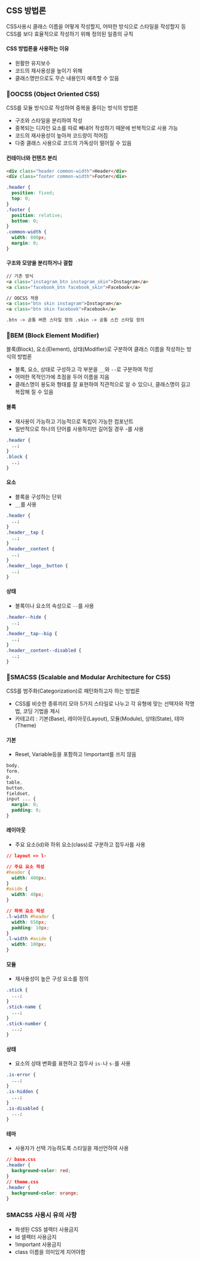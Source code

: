 ## CSS 방법론

CSS사용시 클래스 이름을 어떻게 작성할지, 어떠한 방식으로 스타일을 작성할지 등 CSS를 보다 효율적으로 작성하기 위해 정의된 일종의 규칙

#### CSS 방법론을 사용하는 이유

- 원활한 유지보수
- 코드의 재사용성을 높이기 위해
- 클래스명만으로도 무슨 내용인지 예측할 수 있음

### 🎨OOCSS (Object Oriented CSS)

CSS를 모듈 방식으로 작성하여 중복을 줄이는 방식의 방법론

- 구조와 스타일을 분리하여 작성
- 중복되는 디자인 요소를 따로 빼내어 작성하기 때문에 반복적으로 사용 가능
- 코드의 재사용성이 높아져 코드량이 적어짐
- 다중 클래스 사용으로 코드의 가독성이 떨어질 수 있음

#### 컨테이너와 컨텐츠 분리

```html
<div class="header common-width">Header</div>
<div class="footer common-width">Footer</div>
```

```css
.header {
  position: fixed;
  top: 0;
}
.footer {
  position: relative;
  bottom: 0;
}
.common-width {
  width: 800px;
  margin: 0;
}
```

#### 구조와 모양을 분리하거나 결합

```html
// 기존 방식
<a class="instagram_btn instagram_skin">Instagram</a>
<a class="facebook_btn facebook_skin">Facebook</a>

// OOCSS 적용
<a class="btn skin instagram">Instagram</a>
<a class="btn skin facebook">Facebook</a>

.btn -> 공통 버튼 스타일 정의 .skin -> 공통 스킨 스타일 정의
```

### 🎨BEM (Block Element Modifier)

블록(Block), 요소(Element), 상태(Modifier)로 구분하여 클래스 이름을 작성하는 방식의 방법론

- 블록, 요소, 상태로 구성하고 각 부분을 `__`와 `--`로 구분하여 작성
- 어떠한 목적인가에 초점을 두어 이름을 지음
- 클래스명이 용도와 형태를 잘 표현하여 직관적으로 알 수 있으나, 클래스명이 길고 복잡해 질 수 있음

#### 블록

- 재사용이 가능하고 기능적으로 독립이 가능한 컴포넌트
- 일반적으로 하나의 단어를 사용하지만 길어질 경우 -를 사용

```css
.header {
  ..;
}
.block {
  ..;
}
```

#### 요소

- 블록을 구성하는 단위
- `__`를 사용

```css
.header {
  ..;
}
.header__tap {
  ..;
}
.header__content {
  ..;
}
.header__logo__button {
  ..;
}
```

#### 상태

- 블록이나 요소의 속성으로 `--`를 사용

```css
.header--hide {
  ..;
}
.header__tap--big {
  ..;
}
.header__content--disabled {
  ..;
}
```

### 🎨SMACSS (Scalable and Modular Architecture for CSS)

CSS를 범주화(Categorization)로 패턴화하고자 하는 방법론

- CSS를 비슷한 종류끼리 모아 5가지 스타일로 나누고 각 유형에 맞는 선택자와 작명법, 코딩 기법을 제시
- 카테고리 : 기본(Base), 레이아웃(Layout), 모듈(Module), 상태(State), 테마(Theme)

#### 기본

- Reset, Variable등을 포함하고 !important를 쓰지 않음

```css
body,
form,
p,
table,
button,
fieldset,
input ... {
  margin: 0;
  padding: 0;
}
```

#### 레이아웃

- 주요 요소(id)와 하위 요소(class)로 구분하고 접두사를 사용

```css
// layout => l-

// 주요 요소 작성
#header {
  width: 400px;
}
#aside {
  width: 40px;
}

// 하위 요소 작성
.l-width #header {
  width: 650px;
  padding: 10px;
}
.l-width #aside {
  width: 100px;
}
```

#### 모듈

- 재사용성이 높은 구성 요소를 정의

```css
.stick {
  ...;
}
.stick-name {
  ...;
}
.stick-number {
  ...;
}
```

#### 상태

- 요소의 상태 변화를 표현하고 접두사 `is-`나 `s-`를 사용

```css
.is-error {
  ...;
}
.is-hidden {
  ...;
}
.is-disabled {
  ...;
}
```

#### 테마

- 사용자가 선택 가능하도록 스타일을 재선언하여 사용

```css
// base.css
.header {
  background-color: red;
}
// theme.css
.header {
  background-color: orange;
}
```

### SMACSS 사용시 유의 사항

- 파생된 CSS 셀렉터 사용금지
- Id 셀렉터 사용금지
- !important 사용금지
- class 이름을 의미있게 지어야함
